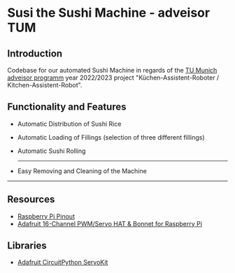 # Susi the Sushi Machine - adveisor TUM

## Introduction

Codebase for our automated Sushi Machine in regards of the [TU Munich adveisor programm](https://www.ce.cit.tum.de/lsr/lehre/adveisor "TUM adveisor") year 2022/2023 project "Küchen-Assistent-Roboter / Kitchen-Assistent-Robot".

## Functionality and Features

- Automatic Distribution of Sushi Rice
- Automatic Loading of Fillings (selection of three different fillings)
- Automatic Sushi Rolling

    ---

- Easy Removing and Cleaning of the Machine

---

## Resources

- [Raspberry Pi Pinout](https://pinout.xyz)
- [Adafruit 16-Channel PWM/Servo HAT & Bonnet for Raspberry Pi](https://learn.adafruit.com/adafruit-16-channel-pwm-servo-hat-for-raspberry-pi/overview)

## Libraries

- [Adafruit CircuitPython ServoKit](https://github.com/adafruit/Adafruit_CircuitPython_ServoKit)
